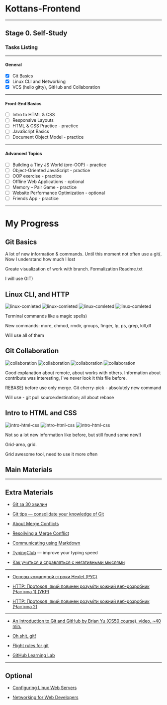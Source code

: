 # Kottans-Frontend
---
## Stage 0. Self-Study

### Tasks Listing
---
#### General
- [x] Git Basics
- [x] Linux CLI and Networking
- [x] VCS (hello gitty), GitHub and Collaboration
---
#### Front-End Basics
- [ ] Intro to HTML & CSS
- [ ] Responsive Layouts
- [ ] HTML & CSS Practice - practice
- [ ] JavaScript Basics
- [ ] Document Object Model - practice
---
#### Advanced Topics
- [ ] Building a Tiny JS World (pre-OOP) - practice
- [ ] Object-Oriented JavaScript - practice
- [ ] OOP exercise - practice
- [ ] Offline Web Applications - optional
- [ ] Memory – Pair Game - practice
- [ ] Website Performance Optimization - optional
- [ ] Friends App - practice
---

# My Progress

## Git Basics

A lot of new information & commands. Until this moment not often use a git(. Now I understand how much I lost

Greate visualization of work with branch. Formalization Readme.txt

I will use GIT)

## Linux CLI, and HTTP
![linux-comleted](task_linux_cli/task_linux_cli_1.png)
![linux-comleted](task_linux_cli/task_linux_cli_2.png)
![linux-comleted](task_linux_cli/task_linux_cli_3.png)
![linux-comleted](task_linux_cli/task_linux_cli_4.png)

Terminal commands like a magic spells)

New commands: more, chmod, rmdir, groups, finger, lp, ps, grep, kill,df

Will use all of them

## Git Collaboration
![collaboration](task_git_collaboration/github-collaboration.png)
![collaboration](task_git_collaboration/learngitbranching_1.png)
![collaboration](task_git_collaboration/learngitbranching_2.png)
![collaboration](task_git_collaboration/learngitbranching_3.png)

Good explanation about remote, about works with others. Information about contribute was interesting, I`ve never look it this file before.

REBASE) before use only merge. Git cherry-pick - absolutely new command

Will use - git pull source:destination; all about rebase

## Intro to HTML and CSS
![intro-html-css](task_html_css_intro/intro-to-html-css.png)
![intro-html-css](task_html_css_intro/learn-html.png)
![intro-html-css](task_html_css_intro/learn-css.png)

Not so a lot new information like before, but still found some new!)

Grid-area, grid.

Grid awesome tool, need to use it more often

## Main Materials

---
## Extra Materials
* [Git за 30 хвилин](https://codeguida.com/post/453)

* [Git tips — consolidate your knowledge of Git](https://codeguida.com/post/453)

* [About Merge Conflicts](https://www.webfx.com/blog/web-design/git-tips/)

* [Resoilving a Merge Conflict](https://docs.github.com/en/free-pro-team@latest/github/collaborating-with-issues-and-pull-requests/about-merge-conflicts)

* [Communicating using Markdown](https://lab.github.com/githubtraining/communicating-using-markdown)

* [TypingClub](https://www.typingclub.com/) — improve your typing speed

* [Как учиться и справляться с негативными мыслями](https://guides.hexlet.io/learning/)
---
* [Основы командной строки Hexlet (РУС)](https://ru.hexlet.io/courses/cli-basics)

* [HTTP: Протокол, який повинен розуміти кожний веб-розробник (Частина 1) (УКР)](https://code.tutsplus.com/uk/tutorials/http-the-protocol-every-web-developer-must-know-part-1--net-31177)

* [HTTP: Протокол, який повинен розуміти кожний веб-розробник (Частина 2)](https://code.tutsplus.com/uk/tutorials/http-the-protocol-every-web-developer-must-know-part-2--net-31155)
---
* [An Introduction to Git and GitHub by Brian Yu (CS50 course), video, ~40 min.](https://www.youtube.com/watch?v=MJUJ4wbFm_A&feature=youtu.be)

* [Oh shit, git!](https://ohshitgit.com/)

* [Flight rules for git](https://github.com/k88hudson/git-flight-rules)

* [GitHub Learning Lab](https://lab.github.com/)

---
## Optional
* [Configuring Linux Web Servers](https://www.udacity.com/course/configuring-linux-web-servers--ud299)

* [Networking for Web Developers](https://www.udacity.com/course/networking-for-web-developers--ud256)